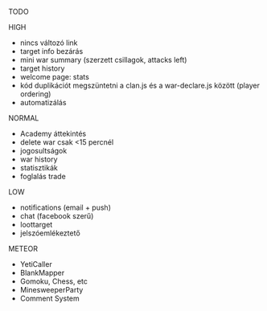 TODO

HIGH
- nincs változó link
- target info bezárás
- mini war summary (szerzett csillagok, attacks left)
- target history
- welcome page: stats
- kód duplikációt megszüntetni a clan.js és a war-declare.js között (player ordering)
- automatizálás

NORMAL
- Academy áttekintés
- delete war csak <15 percnél
- jogosultságok
- war history
- statisztikák
- foglalás trade

LOW
- notifications (email + push)
- chat (facebook szerű)
- loottarget
- jelszóemlékeztető

METEOR

- YetiCaller
- BlankMapper
- Gomoku, Chess, etc
- MinesweeperParty
- Comment System
